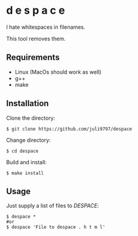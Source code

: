 # d e s p a c e

I hate whitespaces in filenames.

This tool removes them.

## Requirements

* Linux (MacOs should work as well)
* g++
* make

## Installation

Clone the directory:

```
$ git clone https://github.com/juli9797/despace
```

Change directory:

```
$ cd despace
```

Build and install:

```
$ make install
```

## Usage

Just supply a list of files to *DESPACE*:

```
$ despace *
#or
$ despace 'File to despace . h t m l'
```

